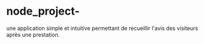 # node_project-
une application simple et intuitive permettant de recueillir l'avis des visiteurs après une prestation.
